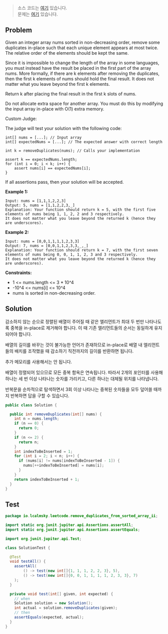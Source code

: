 > 소스 코드는 [여기](https://github.com/lcalmsky/leetcode/blob/master/src/main/java/io/lcalmsky/leetcode/remove_duplicates_from_sorted_array_ii/Solution.java) 있습니다.  
> 문제는 [여기](https://leetcode.com/problems/remove-duplicates-from-sorted-array-ii/) 있습니다.

## Problem

Given an integer array nums sorted in non-decreasing order, remove some duplicates in-place such
that each unique element appears at most twice. The relative order of the elements should be kept
the same.

Since it is impossible to change the length of the array in some languages, you must instead have
the result be placed in the first part of the array nums. More formally, if there are k elements
after removing the duplicates, then the first k elements of nums should hold the final result. It
does not matter what you leave beyond the first k elements.

Return k after placing the final result in the first k slots of nums.

Do not allocate extra space for another array. You must do this by modifying the input array
in-place with O(1) extra memory.

Custom Judge:

The judge will test your solution with the following code:

```text
int[] nums = [...]; // Input array
int[] expectedNums = [...]; // The expected answer with correct length

int k = removeDuplicates(nums); // Calls your implementation

assert k == expectedNums.length;
for (int i = 0; i < k; i++) {
    assert nums[i] == expectedNums[i];
}
```

If all assertions pass, then your solution will be accepted.

**Example 1:**

```text
Input: nums = [1,1,1,2,2,3]
Output: 5, nums = [1,1,2,2,3,_]
Explanation: Your function should return k = 5, with the first five elements of nums being 1, 1, 2, 2 and 3 respectively.
It does not matter what you leave beyond the returned k (hence they are underscores).
```

**Example 2:**

```text
Input: nums = [0,0,1,1,1,1,2,3,3]
Output: 7, nums = [0,0,1,1,2,3,3,_,_]
Explanation: Your function should return k = 7, with the first seven elements of nums being 0, 0, 1, 1, 2, 3 and 3 respectively.
It does not matter what you leave beyond the returned k (hence they are underscores).
```

**Constraints:**

* 1 <= nums.length <= 3 * 10^4
* -10^4 <= nums[i] <= 10^4
* nums is sorted in non-decreasing order.

## Solution

감소하지 않는 순으로 정렬된 배열이 주어질 때 같은 엘리먼트가 최대 두 번만 나타나도록 중복을 in-place로 제거해야 합니다. 이 때 기존 엘리먼트들의 순서는 동일하게
유지되어야 합니다.

배열의 길이를 바꾸는 것이 불가능한 언어가 존재하므로 in-place로 배열 내 엘리먼트들의 배치를 조작했을 때 감소하기 직전까지의 길이를 반환하면 됩니다.

추가 메모리를 사용해서는 안 됩니다.

배열이 정렬되어 있으므로 모든 중복 함옥은 연속됩니다. 따라서 2개의 포인터를 사용해 하나는 세 번 이상 나타나는 숫자를 가리키고, 다른 하나는 대체될 위치를 나타냅니다.

반복문을 순차적으로 탐색하면서 3회 이상 나타나는 중복된 숫자들을 모두 덮어쓸 때까지 반복하면 답을 구할 수 있습니다.

```java
public class Solution {

  public int removeDuplicates(int[] nums) {
    int n = nums.length;
    if (n == 0) {
      return 0;
    }
    if (n <= 2) {
      return n;
    }
    int indexToBeInserted = 1;
    for (int i = 2; i < n; i++) {
      if (nums[i] != nums[indexToBeInserted - 1]) {
        nums[++indexToBeInserted] = nums[i];
      }
    }
    return indexToBeInserted + 1;
  }
}
```

## Test

```java
package io.lcalmsky.leetcode.remove_duplicates_from_sorted_array_ii;

import static org.junit.jupiter.api.Assertions.assertAll;
import static org.junit.jupiter.api.Assertions.assertEquals;

import org.junit.jupiter.api.Test;

class SolutionTest {

  @Test
  void testAll() {
    assertAll(
        () -> test(new int[]{1, 1, 1, 2, 2, 3}, 5),
        () -> test(new int[]{0, 0, 1, 1, 1, 1, 2, 3, 3}, 7)
    );
  }

  private void test(int[] given, int expected) {
    // when
    Solution solution = new Solution();
    int actual = solution.removeDuplicates(given);
    // then
    assertEquals(expected, actual);
  }
}
```